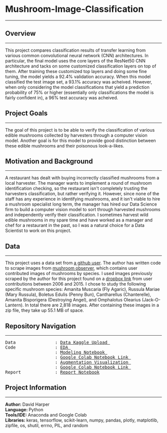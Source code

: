 # Mushroom-Image-Classification
---
## Overview
---
This project compares classification results of transfer learning from various common convolutional neural network (CNN) architectures. In particular, the final model uses the core layers of the ResNet50 CNN architecture and tacks on some customized classification layers on top of them. After training these customized top layers and doing some fine tuning, the model yields a 92.4% validation accuracy. When this model classified the test image set, a 93.1% accuracy was acheived. However, when only considering the model classifications that yield a prediction probability of 75% or higher (essentially only classifications the model is fairly confident in), a 96% test accuracy was acheived.
## Project Goals
---
The goal of this project is to be able to verify the classification of various edible mushrooms collected by harvesters through a computer vision model. Another goal is for this model to provide good distinction between these edible mushrooms and their poisonous look-a-likes.
## Motivation and Background
---
A restaurant has dealt with buying incorrectly classified mushrooms from a local harvester. The manager wants to implement a round of mushroom identification checking, so the restaurant isn't completely trusting the harvesters classification, but rather verifying it. However, since none of the staff has any experience in identifying mushrooms, and it isn't viable to hire a mushroom specialist long term, the manager has hired our Data Science firm to build a computer vision model to sort through harvested mushrooms and independently verify their classification. I sometimes harvest wild edible mushrooms in my spare time and have worked as a manager and chef for a restaurant in the past, so I was a natural choice for a Data Scientist to work on this project.
## Data
---
This project uses a data set from [a github user](https://github.com/bechtle/mushroomobser-dataset). The author has written code to scrape images from [mushroom observer](https://mushroomobserver.org/), which contains user contributed images of mushrooms by species. I used images previously scraped by the author for this project found on a [dropbox link](https://www.dropbox.com/sh/m1o91dwd1nto6w0/AADACdc0WF_oIAyKN5W1UvDta/images_files/complete_dataset/TRAIN_2006-2015?dl=0&subfolder_nav_tracking=1) from user contributions between 2006 and 2015. I chose to study the following specific mushroom species: Amanita Muscaria (Fly Agaric), Russula Mariae (Mary Russula), Boletus Edulis (Penny Bun), Cantharellus (Chanterelle), Amanita Bisporigera (Destroying Angel), and Omphalotus Olearius (Jack-O-Lantern). In total there are 2,818 images. After containing these images in a zip file, they take up 55.1 MB of space.
## Repository Navigation
---
<pre>
Data               : <a href=https://www.kaggle.com/harperd17/mushroom-pictures-sorted>Data Kaggle Upload </a>
Code               : <a href=https://github.com/harperd17/Mushroom-Image-Classification/blob/master/Notebooks/Mushroom_EDA.ipynb>EDA </a>
                   : <a href=https://github.com/harperd17/Mushroom-Image-Classification/blob/master/Notebooks/Modeling%20Code.ipynb>Modeling Notebook </a>
                   : <a href= https://colab.research.google.com/drive/1y2mXYKPe-Da5OFMCnxzuZoquCLQ9v4v-#scrollTo=8tNWu8vHBY-i>Google Colab Notebook Link </a>
                   : <a href=https://github.com/harperd17/Mushroom-Image-Classification/blob/master/Notebooks/Augmentation_Figure.ipynb>Augmentation Visualization </a>
                   : <a href= https://colab.research.google.com/drive/1MIEPZsfWn0gR19HTDPg2Te0ML4PjtJVk>Google Colab Notebook Link </a>
Report             : <a href=https://github.com/harperd17/Mushroom-Image-Classification/blob/master/Report/Report.ipynb>Report Notebook</a>
</pre>
## Project Information
---
<b>Author: </b>David Harper <br>
<b>Language: </b>Python <br>
<b>Tools/IDE: </b>Anaconda and Google Colab <br>
<b>Libraries: </b>keras, tensorflow, scikit-learn, numpy, pandas, plotly, matplotlib, zipfile, os, shutil, errno, PIL, and random

